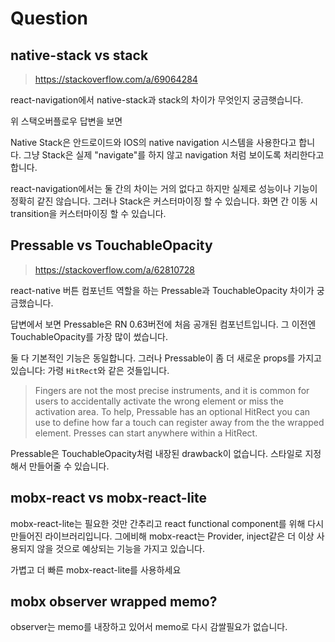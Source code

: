 # Question

## native-stack vs stack

> https://stackoverflow.com/a/69064284

react-navigation에서 native-stack과 stack의 차이가 무엇인지 궁금햇습니다.

위 스택오버플로우 답변을 보면

Native Stack은 안드로이드와 IOS의 native navigation 시스템을 사용한다고 합니다.
그냥 Stack은 실제 "navigate"를 하지 않고 navigation 처럼 보이도록 처리한다고 합니다.

react-navigation에서는 둘 간의 차이는 거의 없다고 하지만 실제로 성능이나 기능이 정확히 같진 않습니다.
그러나 Stack은 커스터마이징 할 수 있습니다. 화면 간 이동 시 transition을 커스터마이징 할 수 있습니다.

## Pressable vs TouchableOpacity

> https://stackoverflow.com/a/62810728

react-native 버튼 컴포넌트 역할을 하는 Pressable과 TouchableOpacity 차이가 궁금했습니다.

답변에서 보면 Pressable은 RN 0.63버전에 처음 공개된 컴포넌트입니다. 그 이전엔 TouchableOpacity를 가장 많이 썼습니다.

둘 다 기본적인 기능은 동일합니다.
그러나 Pressable이 좀 더 새로운 props를 가지고 있습니다:
가령 `HitRect`와 같은 것들입니다.

> Fingers are not the most precise instruments, and it is common for users to accidentally activate the wrong element or miss the activation area. To help, Pressable has an optional HitRect you can use to define how far a touch can register away from the the wrapped element. Presses can start anywhere within a HitRect.

Pressable은 TouchableOpacity처럼 내장된 drawback이 없습니다. 스타일로 지정해서 만들어줄 수 있습니다.

## mobx-react vs mobx-react-lite

mobx-react-lite는 필요한 것만 간추리고 react functional component를 위해 다시 만들어진 라이브러리입니다.
그에비해 mobx-react는 Provider, inject같은 더 이상 사용되지 않을 것으로 예상되는 기능을 가지고 있습니다.

가볍고 더 빠른 mobx-react-lite를 사용하세요

## mobx observer wrapped memo?

observer는 memo를 내장하고 있어서 memo로 다시 감쌀필요가 없습니다.
